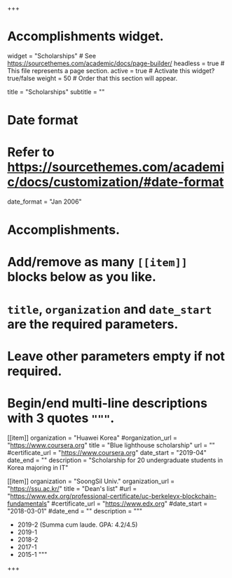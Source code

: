 +++
# Accomplishments widget.
widget = "Scholarships"  # See https://sourcethemes.com/academic/docs/page-builder/
headless = true  # This file represents a page section.
active = true  # Activate this widget? true/false
weight = 50  # Order that this section will appear.

title = "Scholarships"
subtitle = ""

# Date format
#   Refer to https://sourcethemes.com/academic/docs/customization/#date-format
date_format = "Jan 2006"

# Accomplishments.
#   Add/remove as many `[[item]]` blocks below as you like.
#   `title`, `organization` and `date_start` are the required parameters.
#   Leave other parameters empty if not required.
#   Begin/end multi-line descriptions with 3 quotes `"""`.

[[item]]
  organization = "Huawei Korea"
  #organization_url = "https://www.coursera.org"
  title = "Blue lighthouse scholarship"
  url = ""
  #certificate_url = "https://www.coursera.org"
  date_start = "2019-04"
  date_end = ""
  description = "Scholarship for 20 undergraduate students in Korea majoring in IT"

[[item]]
  organization = "SoongSil Univ."
  organization_url = "https://ssu.ac.kr/"
  title = "Dean's list"
  #url = "https://www.edx.org/professional-certificate/uc-berkeleyx-blockchain-fundamentals"
  #certificate_url = "https://www.edx.org"
  #date_start = "2018-03-01"
  #date_end = ""
  description = """
  * 2019-2 (Summa cum laude. GPA: 4.2/4.5)
  * 2019-1
  * 2018-2
  * 2017-1
  * 2015-1
  """

+++
